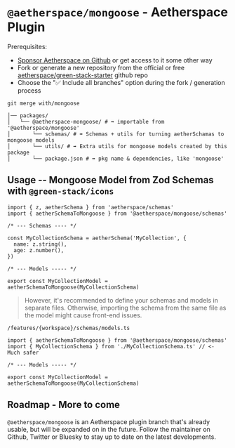 # `@aetherspace/mongoose` - Aetherspace Plugin

Prerequisites:
- [Sponsor Aetherspace on Github]() or get access to it some other way
- Fork or generate a new repository from the official or free [aetherspace/green-stack-starter](https://github.com/Aetherspace/green-stack-starter#readme) github repo
- Choose the "✅ Include all branches" option during the fork / generation process

```shell
git merge with/mongoose
```

```shell
│── packages/
│   └── @aetherspace-mongoose/ # ➡️ importable from '@aetherspace/mongoose'
│       └── schemas/ # ➡️ Schemas + utils for turning aetherSchamas to mongoose models
│       └── utils/ # ➡️ Extra utils for mongoose models created by this package
│       └── package.json # ➡️ pkg name & dependencies, like 'mongoose'
```

## Usage -- Mongoose Model from Zod Schemas with `@green-stack/icons`

```tsx
import { z, aetherSchema } from 'aetherspace/schemas'
import { aetherSchemaToMongoose } from '@aetherspace/mongoose/schemas'

/* --- Schemas ---- */

const MyCollectionSchema = aetherSchema('MyCollection', {
  name: z.string(),
  age: z.number(),
})

/* --- Models ----- */

export const MyCollectionModel = aetherSchemaToMongoose(MyCollectionSchema)

```

> However, it's recommended to define your schemas and models in separate files. Otherwise, importing the schema from the same file as the model might cause front-end issues.

`/features/{workspace}/schemas/models.ts`
```tsx
import { aetherSchemaToMongoose } from '@aetherspace/mongoose/schemas'
import { MyCollectionSchema } from './MyCollectionSchema.ts' // <- Much safer

/* --- Models ----- */

export const MyCollectionModel = aetherSchemaToMongoose(MyCollectionSchema)
```

## Roadmap - More to come

`@aetherspace/mongoose` is an Aetherspace plugin branch that's already usable, but will be expanded on in the future. Follow the maintainer on Github, Twitter or Bluesky to stay up to date on the latest developments.
